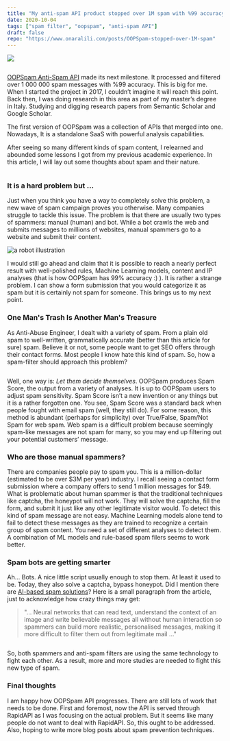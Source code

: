 ```yaml
---
title: "My anti-spam API product stopped over 1M spam with %99 accuracy, and here are things I learned"
date: 2020-10-04
tags: ["spam filter", "oopspam", "anti-spam API"]
draft: false
repo: "https://www.onaralili.com/posts/OOPSpam-stopped-over-1M-spam"
---
```

<a href="https://oopspam.com/"> <img src="/images/oopspam-illustration.png" style="margin-bottom:1em;"/> </a>


[OOPSpam Anti-Spam API](https://www.oopspam.com) made its next milestone. It processed and filtered over 1 000 000 spam messages with %99 accuracy. This is big for me. When I started the project in 2017, I couldn’t imagine it will reach this point. Back then, I was doing research in this area as part of my master’s degree in Italy. Studying and digging research papers from Semantic Scholar and Google Scholar.

The first version of OOPSpam was a collection of APIs that merged into one. Nowadays, It is a standalone SaaS with powerful analysis capabilities.

After seeing so many different kinds of spam content, I relearned and abounded some lessons I got from my previous academic experience. In this article, I will lay out some thoughts about spam and their nature.

<center><img src="/images/spam-charter.jpg" alt=""/></center>

### It is a hard problem but …

Just when you think you have a way to completely solve this problem, a new wave of spam campaign proves you otherwise. Many companies struggle to tackle this issue. The problem is that there are usually two types of spammers: manual (human) and bot. While a bot crawls the web and submits messages to millions of websites, manual spammers go to a website and submit their content.

![a robot illustration](/images/robot-submit.png)

I would still go ahead and claim that it is possible to reach a nearly perfect result with well-polished rules, Machine Learning models, content and IP analyses (that is how OOPSpam has 99% accuracy :) ). It is rather a strange problem. I can show a form submission that you would categorize it as spam but it is certainly not spam for someone. This brings us to my next point.

### One Man's Trash Is Another Man's Treasure

As Anti-Abuse Engineer, I dealt with a variety of spam. From a plain old spam to well-written, grammatically accurate (better than this article for sure) spam. Believe it or not, some people want to get SEO offers through their contact forms. Most people I know hate this kind of spam. So, how a spam-filter should approach this problem?

<center><img src="https://media2.giphy.com/media/SWoFzPlyaYpFgU02Ig/giphy.gif?cid=ecf05e47nj5jnpai80aslw0obnowgj9vm8uq9j5paq195kit&rid=giphy.gif" alt=""/></center>
 
Well, one way is: *Let them decide themselves*. OOPSpam produces Spam Score, the output from a variety of analyses. It is up to OOPSpam users to adjust spam sensitivity. Spam Score isn’t a new invention or any things but it is a rather forgotten one. You see, Spam Score was a standard back when people fought with email spam (well, they still do). For some reason, this method is abundant (perhaps for simplicity) over True/False, Spam/Not Spam for web spam. Web spam is a difficult problem because seemingly spam-like messages are not spam for many, so you may end up filtering out your potential customers’ message.

### Who are those manual spammers?

There are companies people pay to spam you. This is a million-dollar (estimated to be over $3M per year) industry. I recall seeing a contact form submission where a company offers to send 1 million messages for $49. What is problematic about human spammer is that the traditional techniques like captcha, the honeypot will not work. They will solve the captcha, fill the form, and submit it just like any other legitimate visitor would. To detect this kind of spam message are not easy. Machine Learning models alone tend to fail to detect these messages as they are trained to recognize a certain group of spam content. You need a set of different analyses to detect them. A combination of ML models and rule-based spam filers seems to work better.

### Spam bots are getting smarter

Ah... Bots. A nice little script usually enough to stop them. At least it used to be. Today, they also solve a captcha, bypass honeypot. Did I mention there are [AI-based spam solutions](https://www.itpro.co.uk/security/34784/the-future-of-spam-is-scary)? Here is a small paragraph from the article, just to acknowledge how crazy things may get:

> "... Neural networks that can read text, understand the context of an image and write believable messages all without human interaction so spammers can build more realistic, personalised messages, making it more difficult to filter them out from legitimate mail ..."

<center><img src="https://media4.giphy.com/media/3o751WENiYYifHgVlS/giphy.gif?cid=ecf05e471afdrxs3ggprrvrlmfaws4j2re4vhtpvn7pwbeu7&rid=giphy.gif" alt=""/></center>


So, both spammers and anti-spam filters are using the same technology to fight each other. As a result, more and more studies are needed to fight this new type of spam.

### Final thoughts 

I am happy how OOPSpam API progresses. There are still lots of work that needs to be done. First and foremost, now the API is served through RapidAPI as I was focusing on the actual problem. But it seems like many people do not want to deal with RapidAPI. So, this ought to be addressed. Also, hoping to write more blog posts about spam prevention techniques.